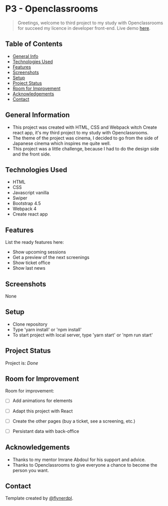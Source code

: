# P3 - Openclassrooms
> Greetings, welcome to third project to my study with Openclassrooms for succeed my licence in developer front-end.
> Live demo [here](https://festival-plein-air.vercel.app/).

## Table of Contents
* [General Info](#general-information)
* [Technologies Used](#technologies-used)
* [Features](#features)
* [Screenshots](#screenshots)
* [Setup](#setup)
* [Project Status](#project-status)
* [Room for Improvement](#room-for-improvement)
* [Acknowledgements](#acknowledgements)
* [Contact](#contact)
<!-- * [License](#license) -->


## General Information
- This project was created with HTML, CSS and Webpack witch Create react app, it's my third project to my study with Openclassrooms.
- The theme of the project was cinema, I decided to go from the side of Japanese cinema which inspires me quite well.
- This project was a little challenge, because I had to do the design side and the front side.
<!-- You don't have to answer all the questions - just the ones relevant to your project. -->


## Technologies Used
- HTML
- CSS
- Javascript vanilla
- Swiper
- Bootstrap 4.5
- Webpack 4
- Create react app


## Features
List the ready features here:
- Show upcoming sessions
- Get a preview of the next screenings
- Show ticket office
- Show last news


## Screenshots
None
<!-- If you have screenshots you'd like to share, include them here. -->


## Setup
- Clone repository
- Type 'yarn install' or 'npm install'
- To start project with local server, type 'yarn start' or 'npm run start'


## Project Status
Project is: _Done_


## Room for Improvement

Room for improvement:
- [ ] Add animations for elements
- [ ] Adapt this project with React
- [ ] Create the other pages (buy a ticket, see a screening, etc.)
- [ ] Persistant data with back-office


## Acknowledgements
- Thanks to my mentor Imrane Abdoul for his support and advice.
- Thanks to Openclassrooms to give everyone a chance to become the person you want.


## Contact
Template created by [@flynerdpl](https://www.flynerd.pl/).
